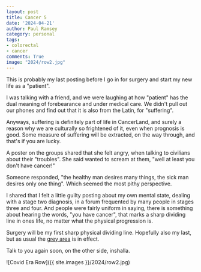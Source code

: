 ```yaml
---
layout: post
title: Cancer 5
date: '2024-04-21'
author: Paul Ramsey
category: personal
tags:
- colorectal
- cancer
comments: True
image: "2024/row2.jpg"
---
```


This is probably my last posting before I go in for surgery and start my new life as a "patient".

I was talking with a friend, and we were laughing at how "patient" has the dual meaning of forebearance and under medical care. We didn't pull out our phones and find out that it is also from the Latin, for "suffering".

Anyways, suffering is definitely part of life in CancerLand, and surely a reason why we are culturally so frightened of it, even when prognosis is good. Some measure of suffering will be extracted, on the way through, and that's if you are lucky.

A poster on the groups shared that she felt angry, when talking to civilians about their "troubles". She said wanted to scream at them, "well at least you don't have cancer!"

Someone responded, "the healthy man desires many things, the sick man desires only one thing". Which seemed the most pithy perspective. 

I shared that I felt a little guilty posting about my own mental state, dealing with a stage two diagnosis, in a forum frequented by many people in stages three and four. And people were fairly uniform in saying, there is something about hearing the words, "you have cancer", that marks a sharp dividing line in ones life, no matter what the physical progression is.

Surgery will be my first sharp physical dividing line. Hopefully also my last, but as usual the [grey area](2024/04/cancer2.html) is in effect.

Talk to you again soon, on the other side, inshalla.

![Covid Era Row]({{ site.images }}/2024/row2.jpg)


